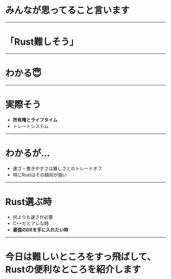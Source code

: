 # みんなが思ってること言います

---

# 「Rust難しそう」

---

# わかる😇

---

# 実際そう
- **所有権とライフタイム**
- トレートシステム

---

# わかるが…
- 速さ・書きやすさは難しさとのトレードオフ
- 特にRustはその傾向が強い

---

# Rust選ぶ時
- 何よりも速さが必要
- C++だとアレな時
- **最強のDXを手に入れたい時**

---

# 今日は難しいところをすっ飛ばして、<br />Rustの便利なところを紹介します
